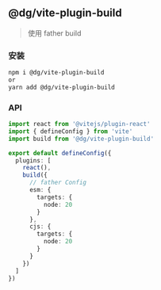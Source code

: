 ## @dg/vite-plugin-build


> 使用 father build 

### 安装

```sh
npm i @dg/vite-plugin-build
or
yarn add @dg/vite-plugin-build
```

### API

```ts | pure
import react from '@vitejs/plugin-react'
import { defineConfig } from 'vite'
import build from '@dg/vite-plugin-build'

export default defineConfig({
  plugins: [
    react(),
    build({
      // father Config
      esm: {
        targets: {
          node: 20
        }
      },
      cjs: {
        targets: {
          node: 20
        }
      }
    })
  ]
})
```
